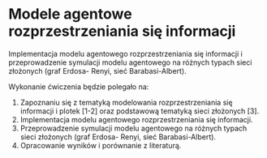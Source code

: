 # Modele agentowe rozprzestrzeniania się informacji

Implementacja modelu agentowego rozprzestrzeniania się informacji i przeprowadzenie symulacji modelu agentowego na różnych typach sieci złożonych (graf Erdosa- Renyi, sieć Barabasi-Albert).

Wykonanie ćwiczenia będzie polegało na:
1. Zapoznaniu się z tematyką modelowania rozprzestrzeniania się informacji i plotek [1-2] oraz
podstawową tematyką sieci złożonych [3].
2. Implementacja modelu agentowego rozprzestrzeniania się informacji.
3. Przeprowadzenie symulacji modelu agentowego na różnych typach sieci złożonych (graf Erdosa-
Renyi, sieć Barabasi-Albert).
4. Opracowanie wyników i porównanie z literaturą.
